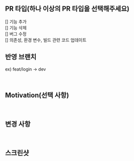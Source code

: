 ## PR 타입(하나 이상의 PR 타입을 선택해주세요)
[] 기능 추가<br>
[] 기능 삭제<br>
[] 버그 수정<br>
[] 의존성, 환경 변수, 빌드 관련 코드 업데이트
<br>
## 반영 브랜치
ex) feat/login -> dev

<br>

## Motivation(선택 사항)

<br>

## 변경 사항

<br>

## 스크린샷
